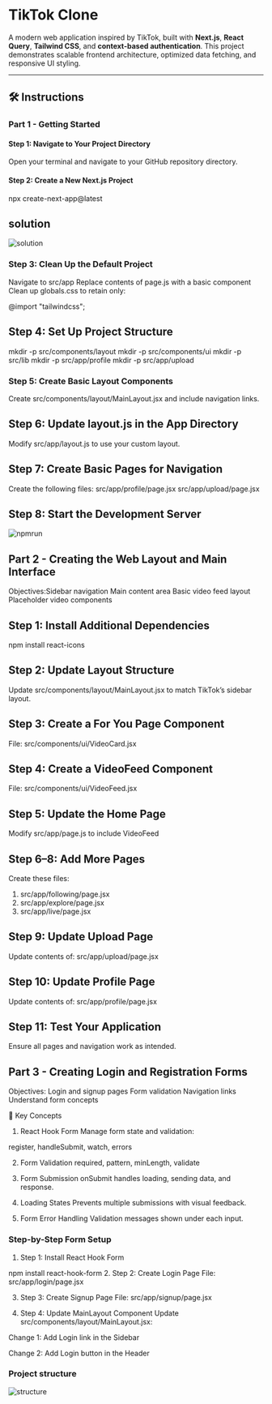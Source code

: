 # TikTok Clone

A modern web application inspired by TikTok, built with **Next.js**, **React Query**, **Tailwind CSS**, and **context-based authentication**. This project demonstrates scalable frontend architecture, optimized data fetching, and responsive UI styling.

---

## 🛠️ Instructions

### Part 1 - Getting Started

#### Step 1: Navigate to Your Project Directory
Open your terminal and navigate to your GitHub repository directory.

#### Step 2: Create a New Next.js Project
npx create-next-app@latest

## solution 
![solution](post/images/sol.png)

### Step 3: Clean Up the Default Project
Navigate to src/app
Replace contents of page.js with a basic component
Clean up globals.css to retain only:

@import "tailwindcss";

## Step 4: Set Up Project Structure
mkdir -p src/components/layout
mkdir -p src/components/ui
mkdir -p src/lib
mkdir -p src/app/profile
mkdir -p src/app/upload

### Step 5: Create Basic Layout Components
Create src/components/layout/MainLayout.jsx and include navigation links.

## Step 6: Update layout.js in the App Directory
Modify src/app/layout.js to use your custom layout.

## Step 7: Create Basic Pages for Navigation
Create the following files:
src/app/profile/page.jsx
src/app/upload/page.jsx

## Step 8: Start the Development Server
![npmrun](post/images/npmrun.png)

## Part 2 - Creating the Web Layout and Main Interface
Objectives:Sidebar navigation
Main content area
Basic video feed layout
Placeholder video components

## Step 1: Install Additional Dependencies
npm install react-icons

## Step 2: Update Layout Structure
Update src/components/layout/MainLayout.jsx to match TikTok’s sidebar layout.

## Step 3: Create a For You Page Component
File: src/components/ui/VideoCard.jsx

## Step 4: Create a VideoFeed Component
File: src/components/ui/VideoFeed.jsx

## Step 5: Update the Home Page
Modify src/app/page.js to include VideoFeed

## Step 6–8: Add More Pages
Create these files:

1. src/app/following/page.jsx
2. src/app/explore/page.jsx
3. src/app/live/page.jsx

## Step 9: Update Upload Page
Update contents of:
src/app/upload/page.jsx

## Step 10: Update Profile Page
Update contents of:
src/app/profile/page.jsx

## Step 11: Test Your Application
Ensure all pages and navigation work as intended.

## Part 3 - Creating Login and Registration Forms

Objectives:
Login and signup pages
Form validation
Navigation links
Understand form concepts

🧠 Key Concepts
1. React Hook Form
Manage form state and validation:

register, handleSubmit, watch, errors

2. Form Validation
required, pattern, minLength, validate

3. Form Submission
onSubmit handles loading, sending data, and response.

4. Loading States
Prevents multiple submissions with visual feedback.

5. Form Error Handling
Validation messages shown under each input.

### Step-by-Step Form Setup
1. Step 1: Install React Hook Form

npm install react-hook-form
2. Step 2: Create Login Page
File: src/app/login/page.jsx

3. Step 3: Create Signup Page
File: src/app/signup/page.jsx

4. Step 4: Update MainLayout Component
Update src/components/layout/MainLayout.jsx:

Change 1: Add Login link in the Sidebar

Change 2: Add Login button in the Header

### Project structure
![structure](post/images/structure.png)
